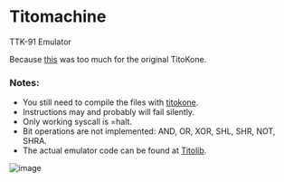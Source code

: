 # Titomachine
TTK-91 Emulator

Because [this](https://gist.github.com/sevonj/9e10a2ff824b5348ae5d32048b7fb38d) was too much for the original TitoKone.

### Notes:
- You still need to compile the files with [titokone](https://www.cs.helsinki.fi/group/titokone/).
- Instructions may and probably will fail silently.
- Only working syscall is =halt.
- Bit operations are not implemented: AND, OR, XOR, SHL, SHR, NOT, SHRA.
- The actual emulator code can be found at [Titolib](https://github.com/sevonj/titolib).


![image](https://user-images.githubusercontent.com/100710152/208198927-f6c6b0a2-239c-4557-932d-5e40e4f7748d.png)



